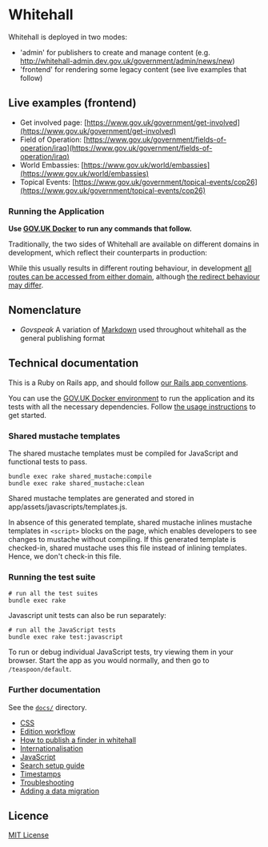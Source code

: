 # Whitehall

Whitehall is deployed in two modes:

- 'admin' for publishers to create and manage content (e.g. <http://whitehall-admin.dev.gov.uk/government/admin/news/new>)
- 'frontend' for rendering some legacy content (see live examples that follow)

## Live examples (frontend)

- Get involved page: [https://www.gov.uk/government/get-involved](https://www.gov.uk/government/get-involved)
- Field of Operation: [https://www.gov.uk/government/fields-of-operation/iraq](https://www.gov.uk/government/fields-of-operation/iraq)
- World Embassies: [https://www.gov.uk/world/embassies](https://www.gov.uk/world/embassies)
- Topical Events: [https://www.gov.uk/government/topical-events/cop26](https://www.gov.uk/government/topical-events/cop26)

### Running the Application

**Use [GOV.UK Docker](https://github.com/alphagov/govuk-docker) to run any commands that follow.**

Traditionally, the two sides of Whitehall are available on different domains in development, which reflect their counterparts in production:

While this usually results in different routing behaviour, in development [all routes can be accessed from either domain](https://github.com/alphagov/whitehall/blob/main/config/routes.rb#L3-L5), although [the redirect behaviour may differ](https://github.com/alphagov/whitehall/blob/main/config/routes.rb#L25-L28).

## Nomenclature

- *Govspeak* A variation of [Markdown](https://daringfireball.net/projects/markdown) used throughout whitehall as the general publishing format

## Technical documentation

This is a Ruby on Rails app, and should follow [our Rails app conventions](https://docs.publishing.service.gov.uk/manual/conventions-for-rails-applications.html).

You can use the [GOV.UK Docker environment](https://github.com/alphagov/govuk-docker) to run the application and its tests with all the necessary dependencies. Follow [the usage instructions](https://github.com/alphagov/govuk-docker#usage) to get started.
### Shared mustache templates

The shared mustache templates must be compiled for JavaScript and functional tests to pass.

```
bundle exec rake shared_mustache:compile
bundle exec rake shared_mustache:clean
```

Shared mustache templates are generated and stored in app/assets/javascripts/templates.js.

In absence of this generated template, shared mustache inlines mustache templates in `<script>` blocks on the page, which enables developers to see changes to mustache without compiling. If this generated template is checked-in, shared mustache uses this file instead of inlining templates. Hence, we don't check-in this file.

### Running the test suite

```
# run all the test suites
bundle exec rake
```

Javascript unit tests can also be run separately:

```
# run all the JavaScript tests
bundle exec rake test:javascript
```

To run or debug individual JavaScript tests, try viewing them in your browser. Start the app as you would normally, and then go to `/teaspoon/default`.

### Further documentation

See the [`docs/`](docs/) directory.

- [CSS](docs/css.md)
- [Edition workflow](docs/edition_workflow.md)
- [How to publish a finder in whitehall](docs/finders.md)
- [Internationalisation](docs/internationalisation_guide.md)
- [JavaScript](docs/javascript.md)
- [Search setup guide](docs/search_setup_guide.md)
- [Timestamps](docs/timestamps.md)
- [Troubleshooting](docs/troubleshooting.md)
- [Adding a data migration](db/data_migration/README.md)

## Licence

[MIT License](LICENCE)
